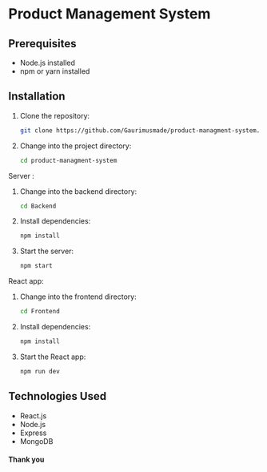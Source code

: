# Product Management System

## Prerequisites

- Node.js installed
- npm or yarn installed

## Installation

1. Clone the repository:

    ```bash
   git clone https://github.com/Gaurimusmade/product-managment-system.git
    ```

2. Change into the project directory:

    ```bash
    cd product-managment-system
    ```
    
Server : 

1. Change into the backend directory:

    ```bash
    cd Backend
    ```
    
2. Install dependencies:

    ```bash
    npm install
    ```
    
3. Start the server:

    ```bash
    npm start
    ```

 React app:

1. Change into the frontend directory:

    ```bash
    cd Frontend
    ```
    
2. Install dependencies:

    ```bash
    npm install
    ```
    
3. Start the React app:

     ```bash
    npm run dev
    ```

## Technologies Used

- React.js
- Node.js
- Express
- MongoDB

#### Thank you 